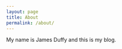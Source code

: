 ```yaml
---
layout: page
title: About
permalink: /about/
---
```


My name is James Duffy and this is my blog.


